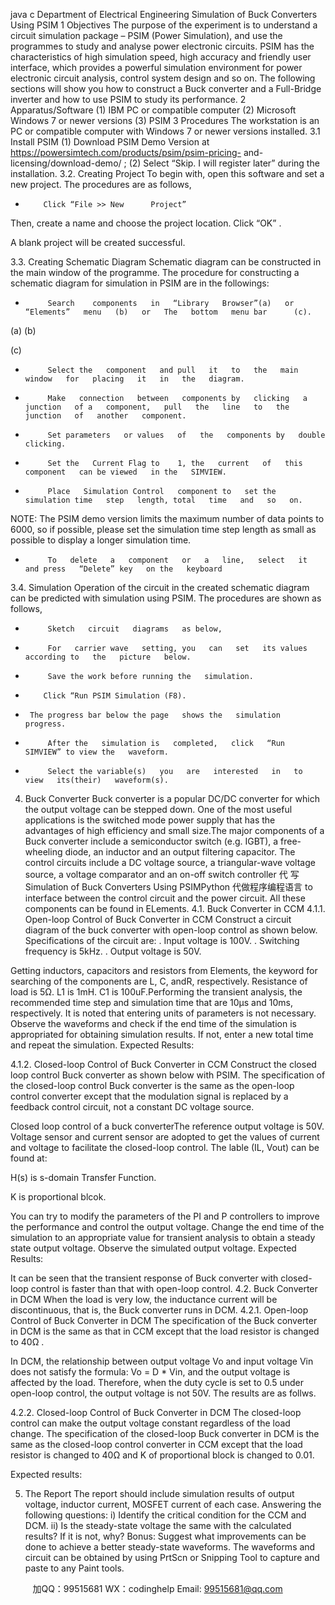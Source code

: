 java c
Department of Electrical Engineering 
Simulation of   Buck Converters Using PSIM
1 Objectives The   purpose of   the experiment   is to   understand a circuit simulation package –   PSIM    (Power   Simulation),   and   use   the   programmes   to   study   and   analyse   power   electronic   circuits.   PSIM   has   the characteristics of   high    simulation speed, high accuracy and friendly user interface, which   provides   a powerful   simulation   environment   for power   electronic   circuit   analysis,   control   system   design   and   so   on.   The   following   sections   will   show   you how to   construct   a   Buck   converter   and   a   Full-Bridge   inverter   and how to   use PSIM   to   study   its performance.
2 Apparatus/Software 
(1) IBM PC   or   compatible   computer
(2) Microsoft Windows   7   or newer versions
(3) PSIM
3 Procedures 
The workstation   is   an PC   or   compatible   computer with   Windows   7   or newer versions   installed.
3.1      Install PSIM 
(1)    Download    PSIM    Demo    Version   at https://powersimtech.com/products/psim/psim-pricing- and-licensing/download-demo/ ;
(2)   Select   “Skip.   I will register later”   during the   installation.
3.2.    Creating Project 
To begin   with,   open this   software   and   set   a new project.   The procedures   are   as   follows,
-         Click “File >> New      Project”

Then,   create   a name   and   choose the project   location.         Click   “OK”   .

A blank project will be   created   successful.

3.3.    Creating Schematic Diagram 
Schematic   diagram   can   be   constructed   in   the   main   window   of the   programme.       The   procedure   for   constructing   a   schematic   diagram   for   simulation   in PSIM   are   in the   followings:
-          Search    components   in   “Library   Browser”(a)   or   “Elements”   menu   (b)   or   The   bottom   menu bar      (c).

(a)                                                                                                                                                                                                                              (b)

(c)
-          Select the   component   and pull   it   to   the   main   window   for   placing   it   in   the   diagram.
-          Make   connection   between   components by   clicking   a junction   of a   component,   pull   the   line   to   the   junction   of   another   component.

-          Set parameters   or values   of   the   components by   double   clicking.

-          Set the   Current Flag to    1, the   current   of   this   component   can be viewed   in the   SIMVIEW.

-          Place   Simulation Control   component to   set the   simulation time   step   length, total   time   and   so   on.

NOTE:
The    PSIM    demo    version    limits    the    maximum    number    of   data    points    to    6000,    so    if   possible,      please   set   the   simulation time   step   length   as   small   as   possible   to   display   a   longer   simulation   time.

-          To   delete   a   component   or   a   line,   select   it   and press   “Delete” key   on the   keyboard
3.4.    Simulation 
Operation   of   the   circuit   in   the   created   schematic   diagram   can be   predicted   with   simulation   using
PSIM.   The procedures are   shown   as   follows,
-          Sketch   circuit   diagrams   as below,

-          For   carrier wave   setting, you   can   set   its values   according to   the   picture   below.

-          Save the work before running the   simulation.
-         Click “Run PSIM Simulation (F8).

-      The progress bar below the page   shows the   simulation   progress.

-          After the   simulation is   completed,   click   “Run   SIMVIEW” to view the   waveform.

-          Select the variable(s)   you   are   interested   in   to   view   its(their)   waveform(s).


4. Buck Converter Buck   converter   is   a popular   DC/DC   converter   for which   the   output   voltage   can be   stepped   down.   One   of   the   most   useful   applications   is   the   switched   mode   power   supply   that   has   the   advantages      of   high   efficiency   and   small   size.The   major   components   of   a   Buck   converter   include   a   semiconductor   switch   (e.g.   IGBT),   a   free-   wheeling   diode,   an   inductor   and   an   output   filtering   capacitor.      The   control   circuits   include   a   DC   voltage    source,    a    triangular-wave    voltage    source,    a    voltage   comparator   and   an   on-off   switch   controller  代 写Simulation of Buck Converters Using PSIMPython
代做程序编程语言 to   interface   between   the   control   circuit   and   the   power   circuit.   All   these   components   can be   found in ELements.
4.1.   Buck Converter in CCM 
4.1.1.    Open-loop Control of   Buck Converter in CCM 
Construct    a    circuit   diagram       of    the    buck    converter    with   open-loop      control      as       shown    below.   Specifications   of   the   circuit   are:
.             Input voltage is    100V.
.             Switching   frequency is   5kHz.
.             Output voltage is   50V.

Getting    inductors,    capacitors    and    resistors   from    Elements,    the   keyword   for   searching   of   the   components   are L,   C,   andR, respectively.    Resistance of   load is   5Ω. L1 is    1mH.   C1 is   100uF.Performing   the   transient   analysis,   the   recommended   time   step   and   simulation   time   that   are    10µs   and    10ms,   respectively.       It    is   noted   that   entering   units   of parameters   is   not   necessary.       Observe   the      waveforms      and      check      if    the      end      time      of    the      simulation      is      appropriated      for      obtaining   simulation   results.      If   not,   enter   a new   total time   and repeat the   simulation.
Expected Results:

4.1.2.    Closed-loop Control of   Buck Converter in   CCM 
Construct   the   closed   loop   control   Buck   converter   as   shown   below   with   PSIM.   The   specification of   the   closed-loop   control   Buck   converter   is   the   same   as   the   open-loop   control   converter   except   that   the   modulation   signal   is   replaced   by   a   feedback   control   circuit,   not   a   constant   DC   voltage   source. 

Closed   loop   control   of   a buck   converterThe   reference   output   voltage   is   50V.   Voltage   sensor   and   current   sensor   are   adopted   to   get   the   values   of   current   and   voltage   to   facilitate   the   closed-loop   control.   The   lable   (IL,    Vout)    can   be   found   at:

H(s)   is   s-domain   Transfer   Function.

K   is proportional   blcok.

You   can   try   to   modify   the   parameters   of   the   PI   and   P   controllers   to   improve   the   performance and   control   the   output   voltage.   Change   the   end   time   of   the   simulation to   an   appropriate value   for   transient   analysis to   obtain   a   steady   state   output   voltage.   Observe the   simulated   output voltage. 
Expected Results:

It   can   be   seen   that   the   transient   response   of Buck   converter   with   closed-loop   control   is   faster   than   that   with   open-loop   control.
4.2.   Buck Converter in DCM 
When    the    load   is    very   low,   the   inductance   current   will   be   discontinuous,   that   is,   the   Buck   converter runs   in DCM.
4.2.1. Open-loop Control of   Buck Converter in DCM 
The   specification   of   the   Buck   converter   in   DCM   is the   same   as   that   in   CCM   except   that   the   load   resistor   is   changed to 40Ω   .

In   DCM,   the   relationship   between   output   voltage   Vo   and   input   voltage   Vin   does   not   satisfy   the   formula:   Vo   =   D    *   Vin,   and   the   output   voltage   is   affected   by   the   load.   Therefore,   when the   duty   cycle   is   set   to   0.5   under   open-loop   control,   the   output   voltage   is   not   50V.   The   results   are   as   follws. 

4.2.2. Closed-loop Control of   Buck Converter in DCM 
The   closed-loop   control   can make   the   output   voltage   constant regardless   of   the   load   change.
The   specification   of   the   closed-loop Buck   converter in   DCM   is the   same   as the   closed-loop control   converter in   CCM   except   that the   load resistor   is   changed to   40Ω   and   K   of   proportional   block   is   changed to   0.01. 

Expected results:

5. The Report 
The    report       should      include      simulation    results       of    output    voltage,       inductor      current,    MOSFET   current   of   each   case.    Answering the   following   questions:
i)          Identify the   critical   condition   for the   CCM   and   DCM.
ii)       Is the   steady-state voltage the   same   with   the   calculated   results?   If it   is   not,   why?
Bonus:   Suggest what   improvements   can be   done to   achieve   a better   steady-state waveforms.
The   waveforms   and   circuit   can   be   obtained   by   using   PrtScn   or   Snipping   Tool   to   capture   and   paste to any Paint tools.



         
加QQ：99515681  WX：codinghelp  Email: 99515681@qq.com
